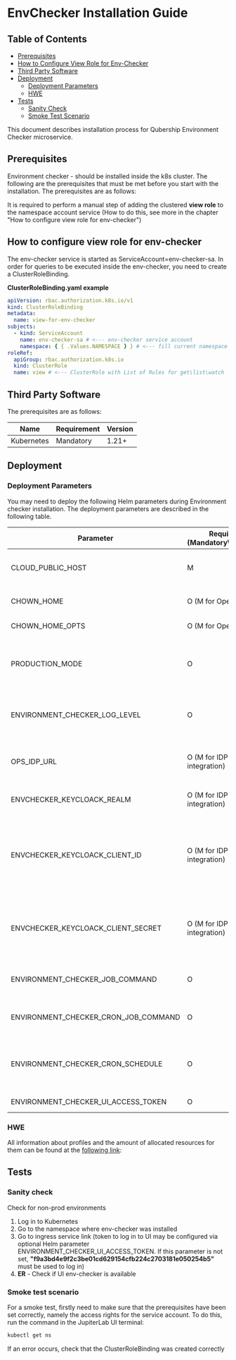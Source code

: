 # EnvChecker Installation Guide

## Table of Contents

- [Prerequisites](#prerequisites)
- [How to Configure View Role for Env-Checker](#how-to-configure-view-role-for-env-checker)
- [Third Party Software](#third-party-software)
- [Deployment](#deployment)
  - [Deployment Parameters](#deployment-parameters)
  - [HWE](#hwe)
- [Tests](#tests)
  - [Sanity Check](#sanity-check)
  - [Smoke Test Scenario](#smoke-test-scenario)

This document describes installation process for Qubership Environment Checker microservice.

## Prerequisites

Environment checker - should be installed inside the k8s cluster. The following are the prerequisites that must be met
before you start with the installation. The prerequisites are as follows:

It is required to perform a manual step of adding the clustered **view role** to the namespace account service (How to
do this, see more in the chapter "How to configure view role for env-checker")

## How to configure view role for env-checker

The env-checker service is started as ServiceAccount=env-checker-sa. In order for queries to be executed inside the
env-checker, you need to create a ClusterRoleBinding.

**ClusterRoleBinding.yaml example**

```yaml
apiVersion: rbac.authorization.k8s.io/v1
kind: ClusterRoleBinding
metadata:
  name: view-for-env-checker
subjects:
  - kind: ServiceAccount
    name: env-checker-sa # <--- env-checker service account
    namespace: { { .Values.NAMESPACE } } # <--- fill current namespace
roleRef:
  apiGroup: rbac.authorization.k8s.io
  kind: ClusterRole
  name: view # <--- ClusterRole with List of Rules for get\list\watch
```

## Third Party Software

The prerequisites are as follows:

| **Name**   | **Requirement** | **Version** |
|------------|-----------------|-------------|
| Kubernetes | Mandatory       | 1.21+       |

## Deployment

### Deployment Parameters

You may need to deploy the following Helm parameters during Environment checker installation. The deployment parameters
are described in the following table.

| **Parameter**                        | **Required (Mandatory\Optional)** | **Default value**                                | **Value Example**                                                  | **Description**                                                                                                                                                                                       |
|--------------------------------------|-----------------------------------|--------------------------------------------------|--------------------------------------------------------------------|-------------------------------------------------------------------------------------------------------------------------------------------------------------------------------------------------------|
| CLOUD_PUBLIC_HOST                    | M                                 | -                                                | k8s-apps10.k8s.sdntest.qubership.org                               | The public host is specified to create some Kubernetes elements, such as Ingress in env-checker.                                                                                                      |
| CHOWN_HOME                           | O (M for Openshift)               | -                                                | - / yes (for Openshift). possible values: 'yes' or 'no'            | enables home directory ownership change during container deploy                                                                                                                                       |
| CHOWN_HOME_OPTS                      | O (M for Openshift)               | -                                                | - / '-R' (for Openshift). possible values: - / '-R'                | sets CHOWN_HOME mode to recursive                                                                                                                                                                     |
| PRODUCTION_MODE                      | O                                 | FALSE                                            | Possible values: TRUE or FALSE                                     | Flag indicating that the server is a production environment. env-checker will be launched in different modes (pod with Service/Ingres or no).                                                         |
| ENVIRONMENT_CHECKER_LOG_LEVEL        | O                                 | ERROR                                            | DEBUG                                                              | Log level for all env-checker Notebooks. Any custom value is available. By default, only ERROR or DEBUG are used.                                                                                     |
| OPS_IDP_URL                          | O (M for IDP integration)         | -                                                | [https://infra-keycloak.k8s.sdntest.qubership.org](http://EXAMPLE) | URL to infra-keycloak. If IDP parameters are not defined then access to Env Checker is allowable via Jupiter default token                                                                            |
| ENVCHECKER_KEYCLOACK_REALM           | O (M for IDP integration)         | -                                                | test-realm                                                         | Name of IDP realm. User for Env-checker authentication have to belong to the realm                                                                                                                    |
| ENVCHECKER_KEYCLOACK_CLIENT_ID       | O (M for IDP integration)         | -                                                | test-env-checker-client                                            | IDP Client ID which have to belong to the realm. Client parameter in IDP 'Valid Redirect URIs' have to contain env-checker ingress URL eg. [https://infra-keycloak.k8s.qubership.org](http://EXAMPLE) |
| ENVCHECKER_KEYCLOACK_CLIENT_SECRET   | O (M for IDP integration)         | -                                                | b4iwkh7nQBSxIgBEtlYSxUfNuoGZY19K                                   | IDP Client Secret. The value can be viewed in the Credentials tab on the idp client.\_If there is no Credentials tab. Set the Client authentication flag to ON                                        |
| ENVIRONMENT_CHECKER_JOB_COMMAND      | O                                 | -                                                | ./run.sh notebooks/TestNotebook.ipynb                              | Command to run env-checker shell in Job mode. **Required to create Kubernetes Job**                                                                                                                   |
| ENVIRONMENT_CHECKER_CRON_JOB_COMMAND | O                                 | -                                                | ./run.sh notebooks/TestNotebook.ipynb                              | Command to run env-checker shell in CronJob mode. **Required to create Kubernetes CronJob**                                                                                                           |
| ENVIRONMENT_CHECKER_CRON_SCHEDULE    | O                                 | -                                                | 0 \*/1 \* \* \*                                                    | Schedule the release of CronJob in Cron format. Runs for non prod environments. **Required to create Kubernetes CronJob**                                                                             |
| ENVIRONMENT_CHECKER_UI_ACCESS_TOKEN  | O                                 | f9a3bd4e9f2c3be01cd629154cfb224c2703181e050254b5 | token12345                                                         | Token to log in to Env-Checker UI.                                                                                                                                                                    |

### HWE

All information about profiles and the amount of allocated resources for them can be found at the
[following link](HardwareEstimationAndSizing.md):

## Tests

### Sanity check

Check for non-prod environments

1. Log in to Kubernetes
2. Go to the namespace where env-checker was installed
3. Go to ingress service link (token to log in to UI may be configured via optional Helm parameter
   ENVIRONMENT_CHECKER_UI_ACCESS_TOKEN. If this parameter is not set, **"f9a3bd4e9f2c3be01cd629154cfb224c2703181e050254b5"**
   must be used to log in)
4. **ER** - Check if UI env-checker is available

### Smoke test scenario

For a smoke test, firstly need to make sure that the prerequisites have been set correctly, namely the access rights for the service account. To do this, run the command in the JupiterLab UI terminal:

```bash
kubectl get ns
```

If an error occurs, check that the ClusterRoleBinding was created correctly
